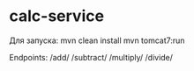 # calc-service

Для запуска:
mvn clean install
mvn tomcat7:run

Endpoints:
/add/
/subtract/
/multiply/
/divide/
